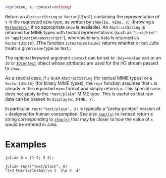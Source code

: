 ```julia
repr(mime, x; context=nothing)
```

Return an `AbstractString` or `Vector{UInt8}` containing the representation of `x` in the requested `mime` type, as written by [`show(io, mime, x)`](@ref) (throwing a [`MethodError`](@ref) if no appropriate `show` is available). An `AbstractString` is returned for MIME types with textual representations (such as `"text/html"` or `"application/postscript"`), whereas binary data is returned as `Vector{UInt8}`. (The function `istextmime(mime)` returns whether or not Julia treats a given `mime` type as text.)

The optional keyword argument `context` can be set to `:key=>value` pair or an `IO` or [`IOContext`](@ref) object whose attributes are used for the I/O stream passed to `show`.

As a special case, if `x` is an `AbstractString` (for textual MIME types) or a `Vector{UInt8}` (for binary MIME types), the `repr` function assumes that `x` is already in the requested `mime` format and simply returns `x`. This special case does not apply to the `"text/plain"` MIME type. This is useful so that raw data can be passed to `display(m::MIME, x)`.

In particular, `repr("text/plain", x)` is typically a "pretty-printed" version of `x` designed for human consumption.  See also [`repr(x)`](@ref) to instead return a string corresponding to [`show(x)`](@ref) that may be closer to how the value of `x` would be entered in Julia.

# Examples

```jldoctest
julia> A = [1 2; 3 4];

julia> repr("text/plain", A)
"2×2 Matrix{Int64}:\n 1  2\n 3  4"
```
